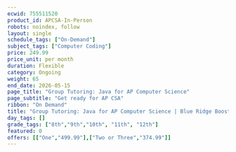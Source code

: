 ```yaml
---
ecwid: 755511520
product_id: APCSA-In-Person
robots: noindex, follow
layout: single
schedule_tags: ["On-Demand"]
subject_tags: ["Computer Coding"]
price: 249.99
price_unit: per month
duration: Flexible
category: Ongoing
weight: 65
end_date: 2026-05-15
page_title: "Group Tutoring: Java for AP Computer Science"
page_subtitle: "Get ready for AP CSA"
ribbon: "On Demand"
title: "Group Tutoring: Java for AP Computer Science | Blue Ridge Boost"
day_tags: []
grade_tags: ["8th","9th","10th", "11th", "12th"]
featured: 0
offers: [["One","499.99"],["Two or Three","374.99"]]
---
```

